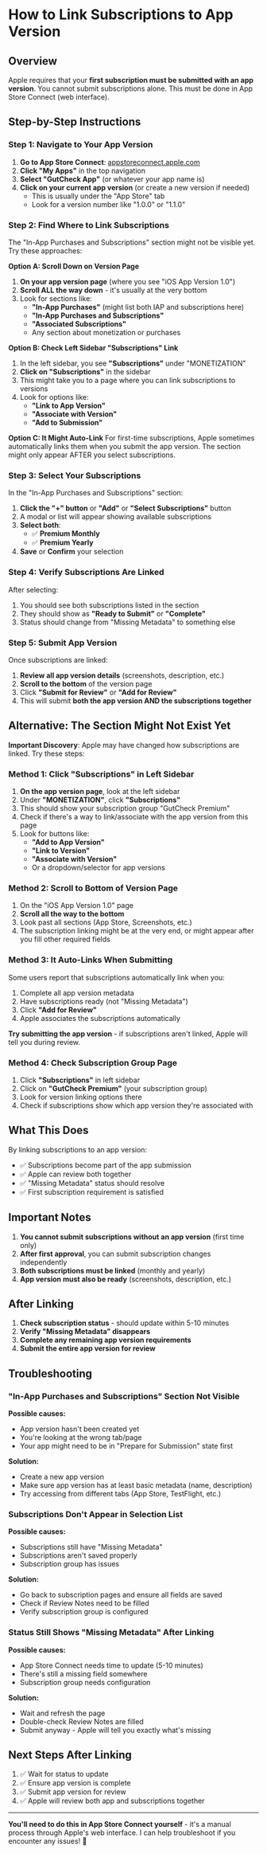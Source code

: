# How to Link Subscriptions to App Version

## Overview
Apple requires that your **first subscription must be submitted with an app version**. You cannot submit subscriptions alone. This must be done in App Store Connect (web interface).

## Step-by-Step Instructions

### Step 1: Navigate to Your App Version

1. **Go to App Store Connect**: [appstoreconnect.apple.com](https://appstoreconnect.apple.com)
2. **Click "My Apps"** in the top navigation
3. **Select "GutCheck App"** (or whatever your app name is)
4. **Click on your current app version** (or create a new version if needed)
   - This is usually under the "App Store" tab
   - Look for a version number like "1.0.0" or "1.1.0"

### Step 2: Find Where to Link Subscriptions

The "In-App Purchases and Subscriptions" section might not be visible yet. Try these approaches:

**Option A: Scroll Down on Version Page**
1. **On your app version page** (where you see "iOS App Version 1.0")
2. **Scroll ALL the way down** - it's usually at the very bottom
3. Look for sections like:
   - **"In-App Purchases"** (might list both IAP and subscriptions here)
   - **"In-App Purchases and Subscriptions"**
   - **"Associated Subscriptions"**
   - Any section about monetization or purchases

**Option B: Check Left Sidebar "Subscriptions" Link**
1. In the left sidebar, you see **"Subscriptions"** under "MONETIZATION"
2. **Click on "Subscriptions"** in the sidebar
3. This might take you to a page where you can link subscriptions to versions
4. Look for options like:
   - **"Link to App Version"**
   - **"Associate with Version"**
   - **"Add to Submission"**

**Option C: It Might Auto-Link**
For first-time subscriptions, Apple sometimes automatically links them when you submit the app version. The section might only appear AFTER you select subscriptions.

### Step 3: Select Your Subscriptions

In the "In-App Purchases and Subscriptions" section:

1. **Click the "+" button** or **"Add"** or **"Select Subscriptions"** button
2. A modal or list will appear showing available subscriptions
3. **Select both**:
   - ✅ **Premium Monthly**
   - ✅ **Premium Yearly**
4. **Save** or **Confirm** your selection

### Step 4: Verify Subscriptions Are Linked

After selecting:

1. You should see both subscriptions listed in the section
2. They should show as **"Ready to Submit"** or **"Complete"**
3. Status should change from "Missing Metadata" to something else

### Step 5: Submit App Version

Once subscriptions are linked:

1. **Review all app version details** (screenshots, description, etc.)
2. **Scroll to the bottom** of the version page
3. Click **"Submit for Review"** or **"Add for Review"**
4. This will submit **both the app version AND the subscriptions together**

## Alternative: The Section Might Not Exist Yet

**Important Discovery**: Apple may have changed how subscriptions are linked. Try these steps:

### Method 1: Click "Subscriptions" in Left Sidebar
1. **On the app version page**, look at the left sidebar
2. Under **"MONETIZATION"**, click **"Subscriptions"**
3. This should show your subscription group "GutCheck Premium"
4. Check if there's a way to link/associate with the app version from this page
5. Look for buttons like:
   - **"Add to App Version"**
   - **"Link to Version"**
   - **"Associate with Version"**
   - Or a dropdown/selector for app versions

### Method 2: Scroll to Bottom of Version Page
1. On the "iOS App Version 1.0" page
2. **Scroll all the way to the bottom**
3. Look past all sections (App Store, Screenshots, etc.)
4. The subscription linking might be at the very end, or might appear after you fill other required fields

### Method 3: It Auto-Links When Submitting
Some users report that subscriptions automatically link when you:
1. Complete all app version metadata
2. Have subscriptions ready (not "Missing Metadata")
3. Click **"Add for Review"**
4. Apple associates the subscriptions automatically

**Try submitting the app version** - if subscriptions aren't linked, Apple will tell you during review.

### Method 4: Check Subscription Group Page
1. Click **"Subscriptions"** in left sidebar
2. Click on **"GutCheck Premium"** (your subscription group)
3. Look for version linking options there
4. Check if subscriptions show which app version they're associated with

## What This Does

By linking subscriptions to an app version:
- ✅ Subscriptions become part of the app submission
- ✅ Apple can review both together
- ✅ "Missing Metadata" status should resolve
- ✅ First subscription requirement is satisfied

## Important Notes

1. **You cannot submit subscriptions without an app version** (first time only)
2. **After first approval**, you can submit subscription changes independently
3. **Both subscriptions must be linked** (monthly and yearly)
4. **App version must also be ready** (screenshots, description, etc.)

## After Linking

1. **Check subscription status** - should update within 5-10 minutes
2. **Verify "Missing Metadata" disappears**
3. **Complete any remaining app version requirements**
4. **Submit the entire app version for review**

## Troubleshooting

### "In-App Purchases and Subscriptions" Section Not Visible

**Possible causes:**
- App version hasn't been created yet
- You're looking at the wrong tab/page
- Your app might need to be in "Prepare for Submission" state first

**Solution:**
- Create a new app version
- Make sure app version has at least basic metadata (name, description)
- Try accessing from different tabs (App Store, TestFlight, etc.)

### Subscriptions Don't Appear in Selection List

**Possible causes:**
- Subscriptions still have "Missing Metadata"
- Subscriptions aren't saved properly
- Subscription group has issues

**Solution:**
- Go back to subscription pages and ensure all fields are saved
- Check if Review Notes need to be filled
- Verify subscription group is configured

### Status Still Shows "Missing Metadata" After Linking

**Possible causes:**
- App Store Connect needs time to update (5-10 minutes)
- There's still a missing field somewhere
- Subscription group needs configuration

**Solution:**
- Wait and refresh the page
- Double-check Review Notes are filled
- Submit anyway - Apple will tell you exactly what's missing

## Next Steps After Linking

1. ✅ Wait for status to update
2. ✅ Ensure app version is complete
3. ✅ Submit app version for review
4. ✅ Apple will review both app and subscriptions together

---

**You'll need to do this in App Store Connect yourself** - it's a manual process through Apple's web interface. I can help troubleshoot if you encounter any issues! 🚀


